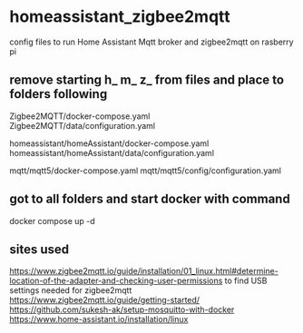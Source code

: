 # homeassistant_zigbee2mqtt
config files to run Home Assistant Mqtt broker and zigbee2mqtt on rasberry pi

## remove starting h_ m_ z_ from files and place to folders following

Zigbee2MQTT/docker-compose.yaml
Zigbee2MQTT/data/configuration.yaml

homeassistant/homeAssistant/docker-compose.yaml
homeassistant/homeAssistant/data/configuration.yaml

mqtt/mqtt5/docker-compose.yaml
mqtt/mqtt5/config/configuration.yaml

## got to all folders and start docker with command
docker compose up -d

## sites used

https://www.zigbee2mqtt.io/guide/installation/01_linux.html#determine-location-of-the-adapter-and-checking-user-permissions to find USB settings needed for zigbee2mqtt  
https://www.zigbee2mqtt.io/guide/getting-started/  
https://github.com/sukesh-ak/setup-mosquitto-with-docker  
https://www.home-assistant.io/installation/linux  

